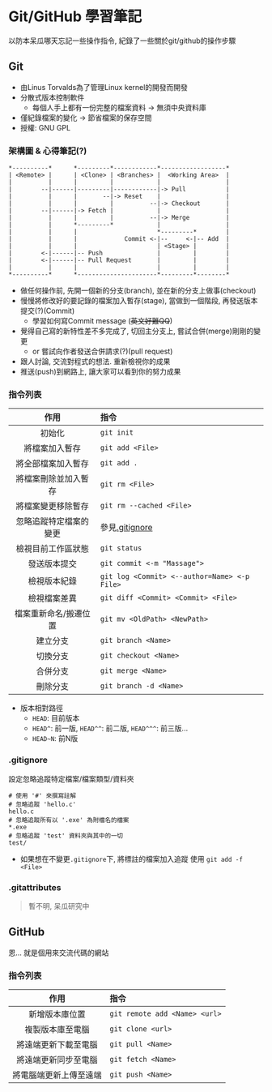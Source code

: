 # Git/GitHub 學習筆記

以防本呆瓜哪天忘記一些操作指令, 紀錄了一些關於git/github的操作步驟

## Git

- 由Linus Torvalds為了管理Linux kernel的開發而開發
- 分散式版本控制軟件
    + 每個人手上都有一份完整的檔案資料 -> 無須中央資料庫
- 僅紀錄檔案的變化 -> 節省檔案的保存空間 
- 授權: GNU GPL

### 架構圖 & 心得筆記(?)

```
*----------*      *---------*------------*------------------*
| <Remote> |      | <Clone> | <Branches> |  <Working Area>  |
|          |      |         |            |                  |
|        --|------|---------|------------|-> Pull           |
|          |      |       --|-> Reset    |                  |
|          |      |         |          --|-> Checkout       |
|        --|------|-> Fetch |            |                  |
|          |      |         |          --|-> Merge          |
|          |      *---------*            |                  |
|          |      |                      *---------*        |
|          |      |             Commit <-|--     <-|-- Add  |
|          |      |                      | <Stage> |        |
|        <-|------|-- Push               |         |        |
|        <-|------|-- Pull Request       |         |        |
|          |      |                      |         |        |
*----------*      *----------------------*---------*--------*
```

- 做任何操作前, 先開一個新的分支(branch), 並在新的分支上做事(checkout)
- 慢慢將修改好的要記錄的檔案加入暫存(stage), 當做到一個階段, 再發送版本提交(?)(Commit)
    + 學習如何寫Commit message (~~英文好難QQ~~)
- 覺得自己寫的新特性差不多完成了, 切回主分支上, 嘗試合併(merge)剛剛的變更
    + or 嘗試向作者發送合併請求(?)(pull request)
- 跟人討論, 交流對程式的想法. 重新檢視你的成果
- 推送(push)到網路上, 讓大家可以看到你的努力成果


### 指令列表

| 作用 | 指令 |
| :-: | :- |
| 初始化 | `git init` |
| 將檔案加入暫存 | `git add <File>` |
| 將全部檔案加入暫存 | `git add .` |
| 將檔案刪除並加入暫存 | `git rm <File>` |
| 將檔案變更移除暫存 | `git rm --cached <File>` |
| 忽略追蹤特定檔案的變更 | 參見[.gitignore](#.gitignore) |
| 檢視目前工作區狀態 | `git status` |
| 發送版本提交 | `git commit <-m "Massage">` |
| 檢視版本紀錄 | `git log <Commit> <--author=Name> <-p File>` |
| 檢視檔案差異 | `git diff <Commit> <Commit> <File>` |
| 檔案重新命名/搬遷位置 | `git mv <OldPath> <NewPath>` |
| 建立分支 | `git branch <Name>` |
| 切換分支 | `git checkout <Name>` |
| 合併分支 | `git merge <Name>` |
| 刪除分支 | `git branch -d <Name>` |

- 版本相對路徑
    + `HEAD`: 目前版本
    + `HEAD^`: 前一版, `HEAD^^`: 前二版, `HEAD^^^`: 前三版... 
    + `HEAD~N`: 前N版


### .gitignore

設定忽略追蹤特定檔案/檔案類型/資料夾

```git
# 使用 '#' 來撰寫註解
# 忽略追蹤 'hello.c'
hello.c
# 忽略追蹤所有以 '.exe' 為附檔名的檔案
*.exe
# 忽略追蹤 'test' 資料夾與其中的一切
test/
```

- 如果想在不變更`.gitignore`下, 將標註的檔案加入追蹤
    使用 `git add -f <File>`


### .gitattributes

> 暫不明, 呆瓜研究中


## GitHub

恩... 就是個用來交流代碼的網站

### 指令列表

| 作用 | 指令 |
| :-: | :- |
| 新增版本庫位置 | `git remote add <Name> <url>` |
| 複製版本庫至電腦 | `git clone <url>` |
| 將遠端更新下載至電腦 | `git pull <Name>` |
| 將遠端更新同步至電腦 | `git fetch <Name>` |
| 將電腦端更新上傳至遠端 | `git push <Name>` |
